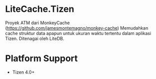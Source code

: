 # LiteCache.Tizen
Proyek ATM dari MonkeyCache (https://github.com/jamesmontemagno/monkey-cache)
Memudahkan cache struktur data apapun untuk ukuran waktu tertentu dalam aplikasi Tizen. Ditenagai oleh LiteDB.

# Platform Support
- Tizen 4.0+
